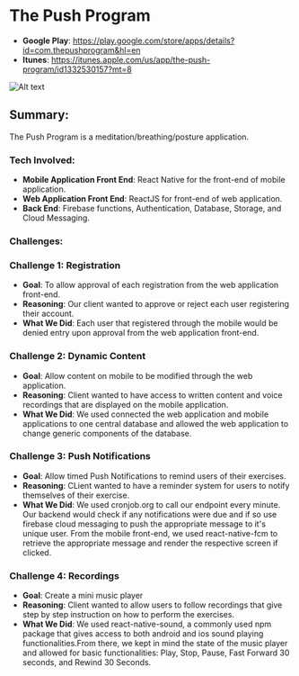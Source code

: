 # The Push Program

* **Google Play**: https://play.google.com/store/apps/details?id=com.thepushprogram&hl=en
* **Itunes**: https://itunes.apple.com/us/app/the-push-program/id1332530157?mt=8

![Alt text](https://lh3.googleusercontent.com/cA75ZBvfsseB42gIO5PkuTLw6gSra3Vgufr05mfSPKfgxaItgepfbP4u-yVtEhWQfYw=h900")

## Summary:
The Push Program is a meditation/breathing/posture application.

### Tech Involved: 
* **Mobile Application Front End**: React Native for the front-end of mobile application.
* **Web Application Front End**: ReactJS for front-end of web application.
* **Back End**: Firebase functions, Authentication, Database, Storage, and Cloud Messaging.

### Challenges:
### Challenge 1: Registration
* **Goal**: To allow approval of each registration from the web application front-end.
* **Reasoning**: Our client wanted to approve or reject each user registering their account.
* **What We Did**: Each user that registered through the mobile would be denied entry upon approval from the web application front-end.

### Challenge 2: Dynamic Content
* **Goal**: Allow content on mobile to be modified through the web application.
* **Reasoning**:  Client wanted to have access to written content and voice recordings that are displayed on the mobile application.
* **What We Did**: We used connected the web application and mobile applications to one central database and allowed the web application to change generic components of the database.

### Challenge 3: Push Notifications
* **Goal**: Allow timed Push Notifications to remind users of their exercises.
* **Reasoning**: CLient wanted to have a reminder system for users to notify themselves of their exercise.
* **What We Did**: We used cronjob.org to call our endpoint every minute. Our backend would check if any notifications were due and if so use firebase cloud messaging to push the appropriate message to it's unique user. From the mobile front-end, we used react-native-fcm to retrieve the appropriate message and render the respective screen if clicked.

### Challenge 4: Recordings
* **Goal**: Create a mini music player
* **Reasoning**: Client wanted to allow users to follow recordings that give step by step instruction on how to perform the exercises.
* **What We Did**: We used react-native-sound, a commonly used npm package that gives access to both android and ios sound playing functionalities.From there, we kept in mind the state of the music player and allowed for basic functionalities: Play, Stop, Pause, Fast Forward 30 seconds, and Rewind 30 Seconds.
